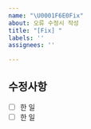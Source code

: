 ```yaml
---
name: "\U0001F6E0️Fix"
about: 오류 수정시 작성
title: "[Fix] "
labels: ''
assignees: ''

---
```


## 수정사항
- [ ] 한 일
- [ ] 한 일
